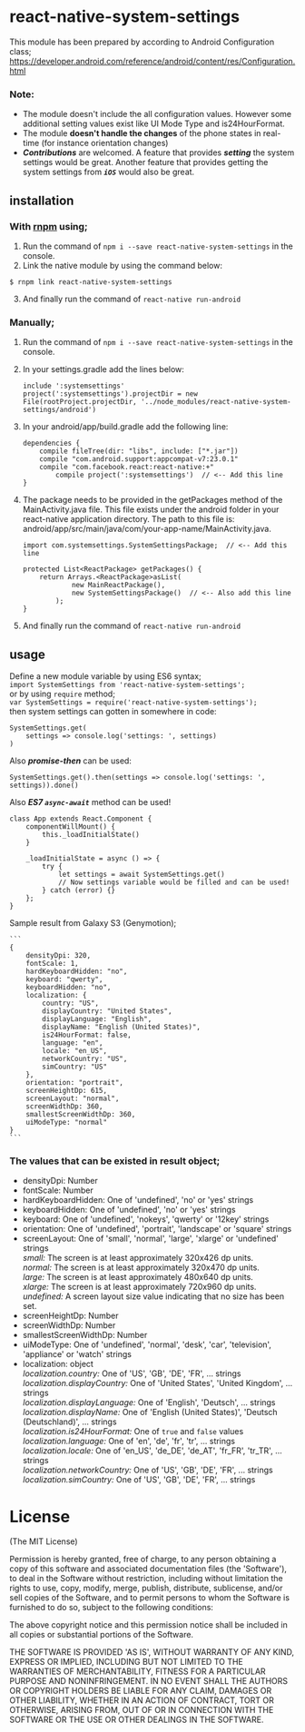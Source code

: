 # react-native-system-settings

This module has been prepared by according to Android Configuration class;  https://developer.android.com/reference/android/content/res/Configuration.html

### Note:
  - The module doesn't include the all configuration values. However some additional setting values exist like UI Mode Type and is24HourFormat.
  - The module **doesn't handle the changes** of the phone states in real-time (for instance orientation changes)
  - ***Contributions*** are welcomed.
		A feature that provides ***setting*** the system settings would be great.
		Another feature that provides getting the system settings from ***`iOS`*** would also be great.

## installation

### With [rnpm](https://github.com/rnpm/rnpm) using;

1. Run the command of `npm i --save react-native-system-settings` in the console.
2. Link the native module by using the command below:

`$ rnpm link react-native-system-settings`

3. And finally run the command of `react-native run-android`

### Manually;

1. Run the command of `npm i --save react-native-system-settings` in the console.
2. In your settings.gradle add the lines below:

	```
	include ':systemsettings'
	project(':systemsettings').projectDir = new File(rootProject.projectDir, '../node_modules/react-native-system-settings/android')
	```

3. In your android/app/build.gradle add the following line:

	```
	dependencies {
	    compile fileTree(dir: "libs", include: ["*.jar"])
	    compile "com.android.support:appcompat-v7:23.0.1"
	    compile "com.facebook.react:react-native:+"
			compile project(':systemsettings')  // <-- Add this line
	}
	```

4. The package needs to be provided in the getPackages method of the MainActivity.java file. This file exists under the android folder in your react-native application directory. The path to this file is: android/app/src/main/java/com/your-app-name/MainActivity.java.

	```
	import com.systemsettings.SystemSettingsPackage;  // <-- Add this line

	protected List<ReactPackage> getPackages() {
	    return Arrays.<ReactPackage>asList(
	            new MainReactPackage(),
	            new SystemSettingsPackage()  // <-- Also add this line
			);
	}
	```
5. And finally run the command of `react-native run-android`





## usage

Define a new module variable by using ES6 syntax;<br>
`import SystemSettings from 'react-native-system-settings';`<br>
or by using `require` method;<br>
`var SystemSettings = require('react-native-system-settings');`<br>
then system settings can gotten in somewhere in code:<br>
```
SystemSettings.get(
	settings => console.log('settings: ', settings)
)
```
Also ***promise-then*** can be used:
```
SystemSettings.get().then(settings => console.log('settings: ', settings)).done()
```
Also ***ES7 `async-await`*** method can be used!
```
class App extends React.Component {
	componentWillMount() {
		this._loadInitialState()
	}
	
	_loadInitialState = async () => {
		try {
			let settings = await SystemSettings.get()
			// Now settings variable would be filled and can be used!
		} catch (error) {}
	};
}
```


Sample result from Galaxy S3 (Genymotion);

	```
	{
		densityDpi: 320,
		fontScale: 1,
		hardKeyboardHidden: "no",
		keyboard: "qwerty",
		keyboardHidden: "no",
		localization: {
			country: "US",
			displayCountry: "United States",
			displayLanguage: "English",
			displayName: "English (United States)",
			is24HourFormat: false,
			language: "en",
			locale: "en_US",
			networkCountry: "US",
			simCountry: "US"
		},
		orientation: "portrait",
		screenHeightDp: 615,
		screenLayout: "normal",
		screenWidthDp: 360,
		smallestScreenWidthDp: 360,
		uiModeType: "normal"
	}
	```

### The values that can be existed in result object;

- densityDpi: Number
- fontScale: Number
- hardKeyboardHidden: One of 'undefined', 'no' or 'yes' strings
- keyboardHidden: One of 'undefined', 'no' or 'yes' strings
- keyboard: One of 'undefined', 'nokeys', 'qwerty' or '12key' strings
- orientation: One of 'undefined', 'portrait', 'landscape' or 'square' strings
- screenLayout: One of 'small', 'normal', 'large', 'xlarge' or 'undefined' strings <br>
	*small:* The screen is at least approximately 320x426 dp units.<br>
	*normal:* The screen is at least approximately 320x470 dp units.<br>
	*large:* The screen is at least approximately 480x640 dp units.<br>
	*xlarge:* The screen is at least approximately 720x960 dp units.<br>
	*undefined:* A screen layout size value indicating that no size has been set.
- screenHeightDp: Number
- screenWidthDp: Number
- smallestScreenWidthDp: Number
- uiModeType: One of 'undefined', 'normal', 'desk', 'car', 'television', 'appliance' or 'watch' strings
- localization: object<br>
	*localization.country:* One of 'US', 'GB', 'DE', 'FR', ... strings <br>
	*localization.displayCountry:* One of 'United States', 'United Kingdom', ... strings <br>
	*localization.displayLanguage:* One of 'English', 'Deutsch', ... strings <br>
	*localization.displayName:*	 One of 'English (United States)', 'Deutsch (Deutschland)', ... strings <br>
	*localization.is24HourFormat:*	One of `true` and `false` values
	*localization.language:*	 One of 'en', 'de', 'fr', 'tr', ... strings <br>
	*localization.locale:*	 One of 'en_US', 'de_DE', 'de_AT', 'fr_FR', 'tr_TR', ... strings <br>
	*localization.networkCountry:*	 One of 'US', 'GB', 'DE', 'FR', ... strings <br>
	*localization.simCountry:*	 One of 'US', 'GB', 'DE', 'FR', ... strings <br>


# License

(The MIT License)

Permission is hereby granted, free of charge, to any person obtaining a copy of this software and associated documentation files (the 'Software'), to deal in the Software without restriction, including without limitation the rights to use, copy, modify, merge, publish, distribute, sublicense, and/or sell copies of the Software, and to permit persons to whom the Software is furnished to do so, subject to the following conditions:

The above copyright notice and this permission notice shall be included in all copies or substantial portions of the Software.

THE SOFTWARE IS PROVIDED 'AS IS', WITHOUT WARRANTY OF ANY KIND, EXPRESS OR IMPLIED, INCLUDING BUT NOT LIMITED TO THE WARRANTIES OF MERCHANTABILITY, FITNESS FOR A PARTICULAR PURPOSE AND NONINFRINGEMENT. IN NO EVENT SHALL THE AUTHORS OR COPYRIGHT HOLDERS BE LIABLE FOR ANY CLAIM, DAMAGES OR OTHER LIABILITY, WHETHER IN AN ACTION OF CONTRACT, TORT OR OTHERWISE, ARISING FROM, OUT OF OR IN CONNECTION WITH THE SOFTWARE OR THE USE OR OTHER DEALINGS IN THE SOFTWARE.
